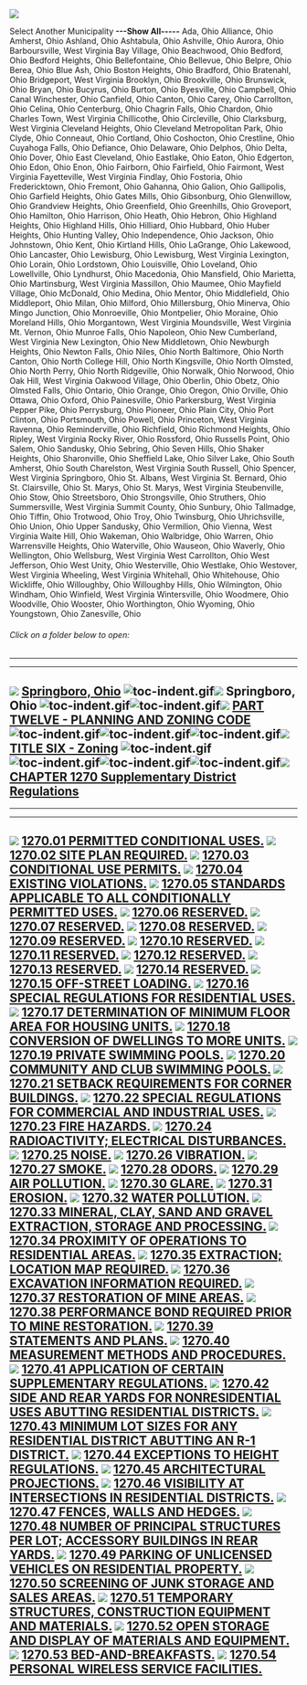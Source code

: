 [![](lpext51e7.bmp?f=images&fn=whdHelp.bmp&2.0)](http://www.conwaygreene.com/WHDHelp/index.htm)

Select Another Municipality **---Show All-----** Ada, Ohio Alliance,
Ohio Amherst, Ohio Ashland, Ohio Ashtabula, Ohio Ashville, Ohio Aurora,
Ohio Barboursville, West Virginia Bay Village, Ohio Beachwood, Ohio
Bedford, Ohio Bedford Heights, Ohio Bellefontaine, Ohio Bellevue, Ohio
Belpre, Ohio Berea, Ohio Blue Ash, Ohio Boston Heights, Ohio Bradford,
Ohio Bratenahl, Ohio Bridgeport, West Virginia Brooklyn, Ohio
Brookville, Ohio Brunswick, Ohio Bryan, Ohio Bucyrus, Ohio Burton, Ohio
Byesville, Ohio Campbell, Ohio Canal Winchester, Ohio Canfield, Ohio
Canton, Ohio Carey, Ohio Carrollton, Ohio Celina, Ohio Centerburg, Ohio
Chagrin Falls, Ohio Chardon, Ohio Charles Town, West Virginia
Chillicothe, Ohio Circleville, Ohio Clarksburg, West Virginia Cleveland
Heights, Ohio Cleveland Metropolitan Park, Ohio Clyde, Ohio Conneaut,
Ohio Cortland, Ohio Coshocton, Ohio Crestline, Ohio Cuyahoga Falls, Ohio
Defiance, Ohio Delaware, Ohio Delphos, Ohio Delta, Ohio Dover, Ohio East
Cleveland, Ohio Eastlake, Ohio Eaton, Ohio Edgerton, Ohio Edon, Ohio
Enon, Ohio Fairborn, Ohio Fairfield, Ohio Fairmont, West Virginia
Fayetteville, West Virginia Findlay, Ohio Fostoria, Ohio Fredericktown,
Ohio Fremont, Ohio Gahanna, Ohio Galion, Ohio Gallipolis, Ohio Garfield
Heights, Ohio Gates Mills, Ohio Gibsonburg, Ohio Glenwillow, Ohio
Grandview Heights, Ohio Greenfield, Ohio Greenhills, Ohio Groveport,
Ohio Hamilton, Ohio Harrison, Ohio Heath, Ohio Hebron, Ohio Highland
Heights, Ohio Highland Hills, Ohio Hilliard, Ohio Hubbard, Ohio Huber
Heights, Ohio Hunting Valley, Ohio Independence, Ohio Jackson, Ohio
Johnstown, Ohio Kent, Ohio Kirtland Hills, Ohio LaGrange, Ohio Lakewood,
Ohio Lancaster, Ohio Lewisburg, Ohio Lewisburg, West Virginia Lexington,
Ohio Lorain, Ohio Lordstown, Ohio Louisville, Ohio Loveland, Ohio
Lowellville, Ohio Lyndhurst, Ohio Macedonia, Ohio Mansfield, Ohio
Marietta, Ohio Martinsburg, West Virginia Massillon, Ohio Maumee, Ohio
Mayfield Village, Ohio McDonald, Ohio Medina, Ohio Mentor, Ohio
Middlefield, Ohio Middleport, Ohio Milan, Ohio Milford, Ohio
Millersburg, Ohio Minerva, Ohio Mingo Junction, Ohio Monroeville, Ohio
Montpelier, Ohio Moraine, Ohio Moreland Hills, Ohio Morgantown, West
Virginia Moundsville, West Virginia Mt. Vernon, Ohio Munroe Falls, Ohio
Napoleon, Ohio New Cumberland, West Virginia New Lexington, Ohio New
Middletown, Ohio Newburgh Heights, Ohio Newton Falls, Ohio Niles, Ohio
North Baltimore, Ohio North Canton, Ohio North College Hill, Ohio North
Kingsville, Ohio North Olmsted, Ohio North Perry, Ohio North Ridgeville,
Ohio Norwalk, Ohio Norwood, Ohio Oak Hill, West Virginia Oakwood
Village, Ohio Oberlin, Ohio Obetz, Ohio Olmsted Falls, Ohio Ontario,
Ohio Orange, Ohio Oregon, Ohio Orville, Ohio Ottawa, Ohio Oxford, Ohio
Painesville, Ohio Parkersburg, West Virginia Pepper Pike, Ohio
Perrysburg, Ohio Pioneer, Ohio Plain City, Ohio Port Clinton, Ohio
Portsmouth, Ohio Powell, Ohio Princeton, West Virginia Ravenna, Ohio
Reminderville, Ohio Richfield, Ohio Richmond Heights, Ohio Ripley, West
Virginia Rocky River, Ohio Rossford, Ohio Russells Point, Ohio Salem,
Ohio Sandusky, Ohio Sebring, Ohio Seven Hills, Ohio Shaker Heights, Ohio
Sharonville, Ohio Sheffield Lake, Ohio Silver Lake, Ohio South Amherst,
Ohio South Charelston, West Virginia South Russell, Ohio Spencer, West
Virginia Springboro, Ohio St. Albans, West Virginia St. Bernard, Ohio
St. Clairsville, Ohio St. Marys, Ohio St. Marys, West Virginia
Steubenville, Ohio Stow, Ohio Streetsboro, Ohio Strongsville, Ohio
Struthers, Ohio Summersville, West Virginia Summit County, Ohio Sunbury,
Ohio Tallmadge, Ohio Tiffin, Ohio Trotwood, Ohio Troy, Ohio Twinsburg,
Ohio Uhrichsville, Ohio Union, Ohio Upper Sandusky, Ohio Vermilion, Ohio
Vienna, West Virginia Waite Hill, Ohio Wakeman, Ohio Walbridge, Ohio
Warren, Ohio Warrensville Heights, Ohio Waterville, Ohio Wauseon, Ohio
Waverly, Ohio Wellington, Ohio Wellsburg, West Virginia West Carrollton,
Ohio West Jefferson, Ohio West Unity, Ohio Westerville, Ohio Westlake,
Ohio Westover, West Virginia Wheeling, West Virginia Whitehall, Ohio
Whitehouse, Ohio Wickliffe, Ohio Willoughby, Ohio Willoughby Hills, Ohio
Wilmington, Ohio Windham, Ohio Winfield, West Virginia Wintersville,
Ohio Woodmere, Ohio Woodville, Ohio Wooster, Ohio Worthington, Ohio
Wyoming, Ohio Youngstown, Ohio Zanesville, Ohio

###### Click on a folder below to open:

* * * * *

  -----------------------------------------------------------------------------------------------------------------------------------------------------------------------------------------------------------------------------------------------------------------------------------------------------------------------------------------------------------------------------------------------------------------------------------------------------------------------------------------------------------------------------------
  [![](lpext0b6d.gif?f=images&fn=toc-expand.gif&2.0)](lpextf892.html?f=templates&fn=tools-contents.htm&cp=%2F&2.0) [Springboro, Ohio](lpext/indexee20.html?fn=document-frame.htm&f=templates&2.0)
  ![toc-indent.gif](lpextb702.gif?f=images&fn=toc-indent.gif&2.0)[![](lpext0b6d.gif?f=images&fn=toc-expand.gif&2.0)](lpextda37.html?f=templates&fn=tools-contents.htm&cp=Springboro&2.0) Springboro, Ohio
  ![toc-indent.gif](lpextb702.gif?f=images&fn=toc-indent.gif&2.0)![toc-indent.gif](lpextb702.gif?f=images&fn=toc-indent.gif&2.0)[![](lpext0b6d.gif?f=images&fn=toc-expand.gif&2.0)](lpext66e7.html?f=templates&fn=tools-contents.htm&cp=Springboro%2F465b&2.0) [PART TWELVE - PLANNING AND ZONING CODE](lpext/Springboro/465ba412.html?fn=document-frame.htm&f=templates&2.0)
  ![toc-indent.gif](lpextb702.gif?f=images&fn=toc-indent.gif&2.0)![toc-indent.gif](lpextb702.gif?f=images&fn=toc-indent.gif&2.0)![toc-indent.gif](lpextb702.gif?f=images&fn=toc-indent.gif&2.0)[![](lpext0b6d.gif?f=images&fn=toc-expand.gif&2.0)](lpext86b0.html?f=templates&fn=tools-contents.htm&cp=Springboro%2F465b%2F4c61&2.0) [TITLE SIX - Zoning](lpext/Springboro/465b/4c61a412.html?fn=document-frame.htm&f=templates&2.0)
  ![toc-indent.gif](lpextb702.gif?f=images&fn=toc-indent.gif&2.0)![toc-indent.gif](lpextb702.gif?f=images&fn=toc-indent.gif&2.0)![toc-indent.gif](lpextb702.gif?f=images&fn=toc-indent.gif&2.0)![toc-indent.gif](lpextb702.gif?f=images&fn=toc-indent.gif&2.0)[![](lpext0b6d.gif?f=images&fn=toc-expand.gif&2.0)](lpext/Springboro/465b/4c61/5093a412.html?fn=document-frame.htm&f=templates&2.0) [CHAPTER 1270 Supplementary District Regulations](lpext/Springboro/465b/4c61/5093a412.html?fn=document-frame.htm&f=templates&2.0)
  -----------------------------------------------------------------------------------------------------------------------------------------------------------------------------------------------------------------------------------------------------------------------------------------------------------------------------------------------------------------------------------------------------------------------------------------------------------------------------------------------------------------------------------

* * * * *

  -------------------------------------------------------------------------------------------------------------------------------------------------------------------------------------------------------------------------------------------------------------------------------------------------------------------
  [![](lpextdb7c.gif?f=images&fn=toc-leaf.gif&2.0)](lpext/Springboro/465b/4c61/5093/50d4a412.html?fn=document-frame.htm&f=templates&2.0) [1270.01 PERMITTED CONDITIONAL USES.](lpext/Springboro/465b/4c61/5093/50d4a412.html?fn=document-frame.htm&f=templates&2.0)
  [![](lpextdb7c.gif?f=images&fn=toc-leaf.gif&2.0)](lpext/Springboro/465b/4c61/5093/50d8a412.html?fn=document-frame.htm&f=templates&2.0) [1270.02 SITE PLAN REQUIRED.](lpext/Springboro/465b/4c61/5093/50d8a412.html?fn=document-frame.htm&f=templates&2.0)
  [![](lpextdb7c.gif?f=images&fn=toc-leaf.gif&2.0)](lpext/Springboro/465b/4c61/5093/50dca412.html?fn=document-frame.htm&f=templates&2.0) [1270.03 CONDITIONAL USE PERMITS.](lpext/Springboro/465b/4c61/5093/50dca412.html?fn=document-frame.htm&f=templates&2.0)
  [![](lpextdb7c.gif?f=images&fn=toc-leaf.gif&2.0)](lpext/Springboro/465b/4c61/5093/50e0a412.html?fn=document-frame.htm&f=templates&2.0) [1270.04 EXISTING VIOLATIONS.](lpext/Springboro/465b/4c61/5093/50e0a412.html?fn=document-frame.htm&f=templates&2.0)
  [![](lpextdb7c.gif?f=images&fn=toc-leaf.gif&2.0)](lpext/Springboro/465b/4c61/5093/50e4a412.html?fn=document-frame.htm&f=templates&2.0) [1270.05 STANDARDS APPLICABLE TO ALL CONDITIONALLY PERMITTED USES.](lpext/Springboro/465b/4c61/5093/50e4a412.html?fn=document-frame.htm&f=templates&2.0)
  [![](lpextdb7c.gif?f=images&fn=toc-leaf.gif&2.0)](lpext/Springboro/465b/4c61/5093/50e9a412.html?fn=document-frame.htm&f=templates&2.0) [1270.06 RESERVED.](lpext/Springboro/465b/4c61/5093/50e9a412.html?fn=document-frame.htm&f=templates&2.0)
  [![](lpextdb7c.gif?f=images&fn=toc-leaf.gif&2.0)](lpext/Springboro/465b/4c61/5093/50eca412.html?fn=document-frame.htm&f=templates&2.0) [1270.07 RESERVED.](lpext/Springboro/465b/4c61/5093/50eca412.html?fn=document-frame.htm&f=templates&2.0)
  [![](lpextdb7c.gif?f=images&fn=toc-leaf.gif&2.0)](lpext/Springboro/465b/4c61/5093/50efa412.html?fn=document-frame.htm&f=templates&2.0) [1270.08 RESERVED.](lpext/Springboro/465b/4c61/5093/50efa412.html?fn=document-frame.htm&f=templates&2.0)
  [![](lpextdb7c.gif?f=images&fn=toc-leaf.gif&2.0)](lpext/Springboro/465b/4c61/5093/50f2a412.html?fn=document-frame.htm&f=templates&2.0) [1270.09 RESERVED.](lpext/Springboro/465b/4c61/5093/50f2a412.html?fn=document-frame.htm&f=templates&2.0)
  [![](lpextdb7c.gif?f=images&fn=toc-leaf.gif&2.0)](lpext/Springboro/465b/4c61/5093/50f5a412.html?fn=document-frame.htm&f=templates&2.0) [1270.10 RESERVED.](lpext/Springboro/465b/4c61/5093/50f5a412.html?fn=document-frame.htm&f=templates&2.0)
  [![](lpextdb7c.gif?f=images&fn=toc-leaf.gif&2.0)](lpext/Springboro/465b/4c61/5093/50f8a412.html?fn=document-frame.htm&f=templates&2.0) [1270.11 RESERVED.](lpext/Springboro/465b/4c61/5093/50f8a412.html?fn=document-frame.htm&f=templates&2.0)
  [![](lpextdb7c.gif?f=images&fn=toc-leaf.gif&2.0)](lpext/Springboro/465b/4c61/5093/50fba412.html?fn=document-frame.htm&f=templates&2.0) [1270.12 RESERVED.](lpext/Springboro/465b/4c61/5093/50fba412.html?fn=document-frame.htm&f=templates&2.0)
  [![](lpextdb7c.gif?f=images&fn=toc-leaf.gif&2.0)](lpext/Springboro/465b/4c61/5093/50fea412.html?fn=document-frame.htm&f=templates&2.0) [1270.13 RESERVED.](lpext/Springboro/465b/4c61/5093/50fea412.html?fn=document-frame.htm&f=templates&2.0)
  [![](lpextdb7c.gif?f=images&fn=toc-leaf.gif&2.0)](lpext/Springboro/465b/4c61/5093/5101a412.html?fn=document-frame.htm&f=templates&2.0) [1270.14 RESERVED.](lpext/Springboro/465b/4c61/5093/5101a412.html?fn=document-frame.htm&f=templates&2.0)
  [![](lpextdb7c.gif?f=images&fn=toc-leaf.gif&2.0)](lpext/Springboro/465b/4c61/5093/5104a412.html?fn=document-frame.htm&f=templates&2.0) [1270.15 OFF-STREET LOADING.](lpext/Springboro/465b/4c61/5093/5104a412.html?fn=document-frame.htm&f=templates&2.0)
  [![](lpextdb7c.gif?f=images&fn=toc-leaf.gif&2.0)](lpext/Springboro/465b/4c61/5093/510aa412.html?fn=document-frame.htm&f=templates&2.0) [1270.16 SPECIAL REGULATIONS FOR RESIDENTIAL USES.](lpext/Springboro/465b/4c61/5093/510aa412.html?fn=document-frame.htm&f=templates&2.0)
  [![](lpextdb7c.gif?f=images&fn=toc-leaf.gif&2.0)](lpext/Springboro/465b/4c61/5093/510da412.html?fn=document-frame.htm&f=templates&2.0) [1270.17 DETERMINATION OF MINIMUM FLOOR AREA FOR HOUSING UNITS.](lpext/Springboro/465b/4c61/5093/510da412.html?fn=document-frame.htm&f=templates&2.0)
  [![](lpextdb7c.gif?f=images&fn=toc-leaf.gif&2.0)](lpext/Springboro/465b/4c61/5093/5111a412.html?fn=document-frame.htm&f=templates&2.0) [1270.18 CONVERSION OF DWELLINGS TO MORE UNITS.](lpext/Springboro/465b/4c61/5093/5111a412.html?fn=document-frame.htm&f=templates&2.0)
  [![](lpextdb7c.gif?f=images&fn=toc-leaf.gif&2.0)](lpext/Springboro/465b/4c61/5093/5118a412.html?fn=document-frame.htm&f=templates&2.0) [1270.19 PRIVATE SWIMMING POOLS.](lpext/Springboro/465b/4c61/5093/5118a412.html?fn=document-frame.htm&f=templates&2.0)
  [![](lpextdb7c.gif?f=images&fn=toc-leaf.gif&2.0)](lpext/Springboro/465b/4c61/5093/511fa412.html?fn=document-frame.htm&f=templates&2.0) [1270.20 COMMUNITY AND CLUB SWIMMING POOLS.](lpext/Springboro/465b/4c61/5093/511fa412.html?fn=document-frame.htm&f=templates&2.0)
  [![](lpextdb7c.gif?f=images&fn=toc-leaf.gif&2.0)](lpext/Springboro/465b/4c61/5093/5125a412.html?fn=document-frame.htm&f=templates&2.0) [1270.21 SETBACK REQUIREMENTS FOR CORNER BUILDINGS.](lpext/Springboro/465b/4c61/5093/5125a412.html?fn=document-frame.htm&f=templates&2.0)
  [![](lpextdb7c.gif?f=images&fn=toc-leaf.gif&2.0)](lpext/Springboro/465b/4c61/5093/5129a412.html?fn=document-frame.htm&f=templates&2.0) [1270.22 SPECIAL REGULATIONS FOR COMMERCIAL AND INDUSTRIAL USES.](lpext/Springboro/465b/4c61/5093/5129a412.html?fn=document-frame.htm&f=templates&2.0)
  [![](lpextdb7c.gif?f=images&fn=toc-leaf.gif&2.0)](lpext/Springboro/465b/4c61/5093/512da412.html?fn=document-frame.htm&f=templates&2.0) [1270.23 FIRE HAZARDS.](lpext/Springboro/465b/4c61/5093/512da412.html?fn=document-frame.htm&f=templates&2.0)
  [![](lpextdb7c.gif?f=images&fn=toc-leaf.gif&2.0)](lpext/Springboro/465b/4c61/5093/5131a412.html?fn=document-frame.htm&f=templates&2.0) [1270.24 RADIOACTIVITY; ELECTRICAL DISTURBANCES.](lpext/Springboro/465b/4c61/5093/5131a412.html?fn=document-frame.htm&f=templates&2.0)
  [![](lpextdb7c.gif?f=images&fn=toc-leaf.gif&2.0)](lpext/Springboro/465b/4c61/5093/5135a412.html?fn=document-frame.htm&f=templates&2.0) [1270.25 NOISE.](lpext/Springboro/465b/4c61/5093/5135a412.html?fn=document-frame.htm&f=templates&2.0)
  [![](lpextdb7c.gif?f=images&fn=toc-leaf.gif&2.0)](lpext/Springboro/465b/4c61/5093/5139a412.html?fn=document-frame.htm&f=templates&2.0) [1270.26 VIBRATION.](lpext/Springboro/465b/4c61/5093/5139a412.html?fn=document-frame.htm&f=templates&2.0)
  [![](lpextdb7c.gif?f=images&fn=toc-leaf.gif&2.0)](lpext/Springboro/465b/4c61/5093/513da412.html?fn=document-frame.htm&f=templates&2.0) [1270.27 SMOKE.](lpext/Springboro/465b/4c61/5093/513da412.html?fn=document-frame.htm&f=templates&2.0)
  [![](lpextdb7c.gif?f=images&fn=toc-leaf.gif&2.0)](lpext/Springboro/465b/4c61/5093/5141a412.html?fn=document-frame.htm&f=templates&2.0) [1270.28 ODORS.](lpext/Springboro/465b/4c61/5093/5141a412.html?fn=document-frame.htm&f=templates&2.0)
  [![](lpextdb7c.gif?f=images&fn=toc-leaf.gif&2.0)](lpext/Springboro/465b/4c61/5093/5145a412.html?fn=document-frame.htm&f=templates&2.0) [1270.29 AIR POLLUTION.](lpext/Springboro/465b/4c61/5093/5145a412.html?fn=document-frame.htm&f=templates&2.0)
  [![](lpextdb7c.gif?f=images&fn=toc-leaf.gif&2.0)](lpext/Springboro/465b/4c61/5093/5149a412.html?fn=document-frame.htm&f=templates&2.0) [1270.30 GLARE.](lpext/Springboro/465b/4c61/5093/5149a412.html?fn=document-frame.htm&f=templates&2.0)
  [![](lpextdb7c.gif?f=images&fn=toc-leaf.gif&2.0)](lpext/Springboro/465b/4c61/5093/514da412.html?fn=document-frame.htm&f=templates&2.0) [1270.31 EROSION.](lpext/Springboro/465b/4c61/5093/514da412.html?fn=document-frame.htm&f=templates&2.0)
  [![](lpextdb7c.gif?f=images&fn=toc-leaf.gif&2.0)](lpext/Springboro/465b/4c61/5093/5151a412.html?fn=document-frame.htm&f=templates&2.0) [1270.32 WATER POLLUTION.](lpext/Springboro/465b/4c61/5093/5151a412.html?fn=document-frame.htm&f=templates&2.0)
  [![](lpextdb7c.gif?f=images&fn=toc-leaf.gif&2.0)](lpext/Springboro/465b/4c61/5093/5155a412.html?fn=document-frame.htm&f=templates&2.0) [1270.33 MINERAL, CLAY, SAND AND GRAVEL EXTRACTION, STORAGE AND PROCESSING.](lpext/Springboro/465b/4c61/5093/5155a412.html?fn=document-frame.htm&f=templates&2.0)
  [![](lpextdb7c.gif?f=images&fn=toc-leaf.gif&2.0)](lpext/Springboro/465b/4c61/5093/5159a412.html?fn=document-frame.htm&f=templates&2.0) [1270.34 PROXIMITY OF OPERATIONS TO RESIDENTIAL AREAS.](lpext/Springboro/465b/4c61/5093/5159a412.html?fn=document-frame.htm&f=templates&2.0)
  [![](lpextdb7c.gif?f=images&fn=toc-leaf.gif&2.0)](lpext/Springboro/465b/4c61/5093/515ca412.html?fn=document-frame.htm&f=templates&2.0) [1270.35 EXTRACTION; LOCATION MAP REQUIRED.](lpext/Springboro/465b/4c61/5093/515ca412.html?fn=document-frame.htm&f=templates&2.0)
  [![](lpextdb7c.gif?f=images&fn=toc-leaf.gif&2.0)](lpext/Springboro/465b/4c61/5093/5160a412.html?fn=document-frame.htm&f=templates&2.0) [1270.36 EXCAVATION INFORMATION REQUIRED.](lpext/Springboro/465b/4c61/5093/5160a412.html?fn=document-frame.htm&f=templates&2.0)
  [![](lpextdb7c.gif?f=images&fn=toc-leaf.gif&2.0)](lpext/Springboro/465b/4c61/5093/5164a412.html?fn=document-frame.htm&f=templates&2.0) [1270.37 RESTORATION OF MINE AREAS.](lpext/Springboro/465b/4c61/5093/5164a412.html?fn=document-frame.htm&f=templates&2.0)
  [![](lpextdb7c.gif?f=images&fn=toc-leaf.gif&2.0)](lpext/Springboro/465b/4c61/5093/5168a412.html?fn=document-frame.htm&f=templates&2.0) [1270.38 PERFORMANCE BOND REQUIRED PRIOR TO MINE RESTORATION.](lpext/Springboro/465b/4c61/5093/5168a412.html?fn=document-frame.htm&f=templates&2.0)
  [![](lpextdb7c.gif?f=images&fn=toc-leaf.gif&2.0)](lpext/Springboro/465b/4c61/5093/516ba412.html?fn=document-frame.htm&f=templates&2.0) [1270.39 STATEMENTS AND PLANS.](lpext/Springboro/465b/4c61/5093/516ba412.html?fn=document-frame.htm&f=templates&2.0)
  [![](lpextdb7c.gif?f=images&fn=toc-leaf.gif&2.0)](lpext/Springboro/465b/4c61/5093/516fa412.html?fn=document-frame.htm&f=templates&2.0) [1270.40 MEASUREMENT METHODS AND PROCEDURES.](lpext/Springboro/465b/4c61/5093/516fa412.html?fn=document-frame.htm&f=templates&2.0)
  [![](lpextdb7c.gif?f=images&fn=toc-leaf.gif&2.0)](lpext/Springboro/465b/4c61/5093/5173a412.html?fn=document-frame.htm&f=templates&2.0) [1270.41 APPLICATION OF CERTAIN SUPPLEMENTARY REGULATIONS.](lpext/Springboro/465b/4c61/5093/5173a412.html?fn=document-frame.htm&f=templates&2.0)
  [![](lpextdb7c.gif?f=images&fn=toc-leaf.gif&2.0)](lpext/Springboro/465b/4c61/5093/5177a412.html?fn=document-frame.htm&f=templates&2.0) [1270.42 SIDE AND REAR YARDS FOR NONRESIDENTIAL USES ABUTTING RESIDENTIAL DISTRICTS.](lpext/Springboro/465b/4c61/5093/5177a412.html?fn=document-frame.htm&f=templates&2.0)
  [![](lpextdb7c.gif?f=images&fn=toc-leaf.gif&2.0)](lpext/Springboro/465b/4c61/5093/517ba412.html?fn=document-frame.htm&f=templates&2.0) [1270.43 MINIMUM LOT SIZES FOR ANY RESIDENTIAL DISTRICT ABUTTING AN R-1 DISTRICT.](lpext/Springboro/465b/4c61/5093/517ba412.html?fn=document-frame.htm&f=templates&2.0)
  [![](lpextdb7c.gif?f=images&fn=toc-leaf.gif&2.0)](lpext/Springboro/465b/4c61/5093/517fa412.html?fn=document-frame.htm&f=templates&2.0) [1270.44 EXCEPTIONS TO HEIGHT REGULATIONS.](lpext/Springboro/465b/4c61/5093/517fa412.html?fn=document-frame.htm&f=templates&2.0)
  [![](lpextdb7c.gif?f=images&fn=toc-leaf.gif&2.0)](lpext/Springboro/465b/4c61/5093/5183a412.html?fn=document-frame.htm&f=templates&2.0) [1270.45 ARCHITECTURAL PROJECTIONS.](lpext/Springboro/465b/4c61/5093/5183a412.html?fn=document-frame.htm&f=templates&2.0)
  [![](lpextdb7c.gif?f=images&fn=toc-leaf.gif&2.0)](lpext/Springboro/465b/4c61/5093/5187a412.html?fn=document-frame.htm&f=templates&2.0) [1270.46 VISIBILITY AT INTERSECTIONS IN RESIDENTIAL DISTRICTS.](lpext/Springboro/465b/4c61/5093/5187a412.html?fn=document-frame.htm&f=templates&2.0)
  [![](lpextdb7c.gif?f=images&fn=toc-leaf.gif&2.0)](lpext/Springboro/465b/4c61/5093/518aa412.html?fn=document-frame.htm&f=templates&2.0) [1270.47 FENCES, WALLS AND HEDGES.](lpext/Springboro/465b/4c61/5093/518aa412.html?fn=document-frame.htm&f=templates&2.0)
  [![](lpextdb7c.gif?f=images&fn=toc-leaf.gif&2.0)](lpext/Springboro/465b/4c61/5093/5197a412.html?fn=document-frame.htm&f=templates&2.0) [1270.48 NUMBER OF PRINCIPAL STRUCTURES PER LOT; ACCESSORY BUILDINGS IN REAR YARDS.](lpext/Springboro/465b/4c61/5093/5197a412.html?fn=document-frame.htm&f=templates&2.0)
  [![](lpextdb7c.gif?f=images&fn=toc-leaf.gif&2.0)](lpext/Springboro/465b/4c61/5093/519ba412.html?fn=document-frame.htm&f=templates&2.0) [1270.49 PARKING OF UNLICENSED VEHICLES ON RESIDENTIAL PROPERTY.](lpext/Springboro/465b/4c61/5093/519ba412.html?fn=document-frame.htm&f=templates&2.0)
  [![](lpextdb7c.gif?f=images&fn=toc-leaf.gif&2.0)](lpext/Springboro/465b/4c61/5093/519fa412.html?fn=document-frame.htm&f=templates&2.0) [1270.50 SCREENING OF JUNK STORAGE AND SALES AREAS.](lpext/Springboro/465b/4c61/5093/519fa412.html?fn=document-frame.htm&f=templates&2.0)
  [![](lpextdb7c.gif?f=images&fn=toc-leaf.gif&2.0)](lpext/Springboro/465b/4c61/5093/51a3a412.html?fn=document-frame.htm&f=templates&2.0) [1270.51 TEMPORARY STRUCTURES, CONSTRUCTION EQUIPMENT AND MATERIALS.](lpext/Springboro/465b/4c61/5093/51a3a412.html?fn=document-frame.htm&f=templates&2.0)
  [![](lpextdb7c.gif?f=images&fn=toc-leaf.gif&2.0)](lpext/Springboro/465b/4c61/5093/51a7a412.html?fn=document-frame.htm&f=templates&2.0) [1270.52 OPEN STORAGE AND DISPLAY OF MATERIALS AND EQUIPMENT.](lpext/Springboro/465b/4c61/5093/51a7a412.html?fn=document-frame.htm&f=templates&2.0)
  [![](lpextdb7c.gif?f=images&fn=toc-leaf.gif&2.0)](lpext/Springboro/465b/4c61/5093/51aba412.html?fn=document-frame.htm&f=templates&2.0) [1270.53 BED-AND-BREAKFASTS.](lpext/Springboro/465b/4c61/5093/51aba412.html?fn=document-frame.htm&f=templates&2.0)
  [![](lpextdb7c.gif?f=images&fn=toc-leaf.gif&2.0)](lpext/Springboro/465b/4c61/5093/51b8a412.html?fn=document-frame.htm&f=templates&2.0) [1270.54 PERSONAL WIRELESS SERVICE FACILITIES.](lpext/Springboro/465b/4c61/5093/51b8a412.html?fn=document-frame.htm&f=templates&2.0)
  -------------------------------------------------------------------------------------------------------------------------------------------------------------------------------------------------------------------------------------------------------------------------------------------------------------------


